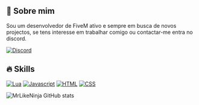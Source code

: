 ## 👋 Sobre mim

Sou um desenvolvedor de FiveM ativo e sempre em busca de novos projectos, se tens interesse em trabalhar comigo ou contactar-me entra no discord.

[![Discord](https://img.shields.io/badge/Discord-7289DA?style=for-the-badge&logo=discord&logoColor=white
)](https://discord.gg/BhUGUNf83U)

## 🔥 Skills

[![Lua](https://img.shields.io/badge/Lua-2C2D72?style=for-the-badge&logo=lua&logoColor=white
)]()
[![Javascript](https://img.shields.io/badge/JavaScript-323330?style=for-the-badge&logo=javascript&logoColor=F7DF1E
)]()
[![HTML](https://img.shields.io/badge/HTML-239120?style=for-the-badge&logo=html5&logoColor=white)]()
[![CSS](https://img.shields.io/badge/CSS-239120?&style=for-the-badge&logo=css3&logoColor=white
)]()

 ![MrLikeNinja GitHub stats](https://github-readme-stats.vercel.app/api?username=mrlikeninja&show_icons=true&theme=dark)

